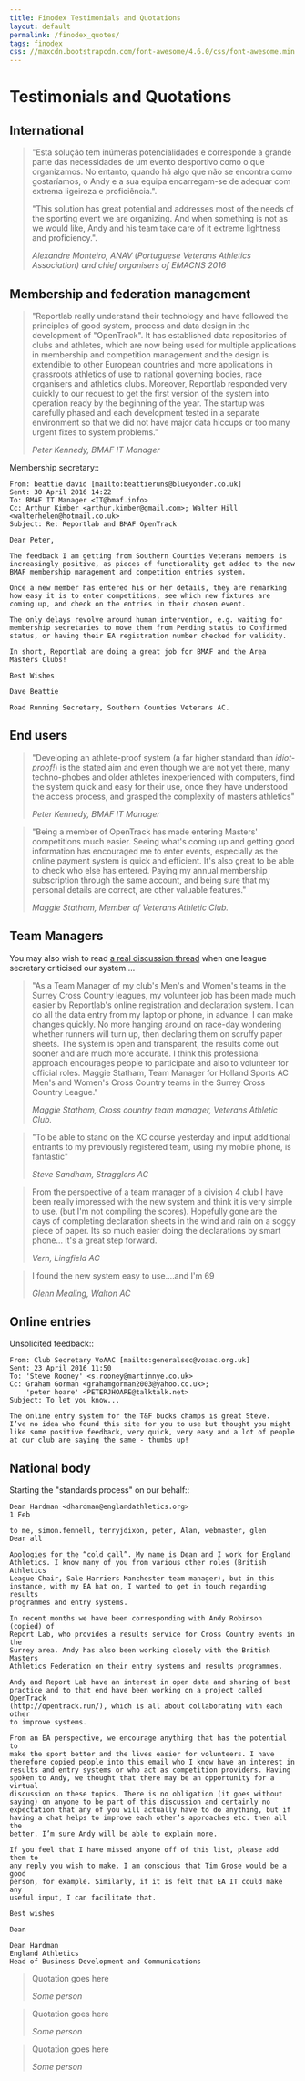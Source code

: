 ```yaml
---
title: Finodex Testimonials and Quotations
layout: default
permalink: /finodex_quotes/
tags: finodex
css: //maxcdn.bootstrapcdn.com/font-awesome/4.6.0/css/font-awesome.min.css
---
```


# Testimonials and Quotations

## International
<blockquote>
<p>
"Esta solução tem inúmeras potencialidades e corresponde a grande parte das necessidades de um evento desportivo como o que organizamos. No entanto, quando há algo que não se encontra como gostaríamos, o Andy e a sua equipa encarregam-se de adequar com extrema ligeireza e proficiência.".</p>

<p>
"This solution has great potential and addresses most of the needs of the sporting event we are organizing. And when something is not as we would like, Andy and his team take care of it extreme lightness and proficiency.".
</p><footer><cite>Alexandre Monteiro, ANAV (Portuguese Veterans Athletics Association) and chief organisers of EMACNS 2016</cite></footer></blockquote>

## Membership and federation management
<blockquote><p>
"Reportlab really understand their technology and have followed the principles of good system, process and data design in the development of "OpenTrack".  It has established data repositories of clubs and athletes, which are now being used for multiple applications in membership and competition management and the design is extendible to other European countries and more applications in grassroots athletics of use to national governing bodies, race organisers and athletics clubs. Moreover, Reportlab responded very quickly to our request to get the first version of the system into operation ready by the beginning of the year.  The startup was carefully phased and each development tested in a separate environment so that we did not have major data hiccups or too many urgent fixes to system problems."
</p><footer><cite>Peter Kennedy, BMAF IT Manager</cite></footer></blockquote>

Membership secretary::

	From: beattie david [mailto:beattieruns@blueyonder.co.uk]
	Sent: 30 April 2016 14:22
	To: BMAF IT Manager <IT@bmaf.info>
	Cc: Arthur Kimber <arthur.kimber@gmail.com>; Walter Hill <walterhelen@hotmail.co.uk>
	Subject: Re: Reportlab and BMAF OpenTrack

	Dear Peter,

	The feedback I am getting from Southern Counties Veterans members is increasingly positive, as pieces of functionality get added to the new BMAF membership management and competition entries system.

	Once a new member has entered his or her details, they are remarking how easy it is to enter competitions, see which new fixtures are coming up, and check on the entries in their chosen event.

	The only delays revolve around human intervention, e.g. waiting for membership secretaries to move them from Pending status to Confirmed status, or having their EA registration number checked for validity.

	In short, Reportlab are doing a great job for BMAF and the Area Masters Clubs!

	Best Wishes

	Dave Beattie

	Road Running Secretary, Southern Counties Veterans AC.


## End users
<blockquote><p>
"Developing an athlete-proof system (a far higher standard than <i>idiot-proof!</i>) is the stated aim and even though we are not yet there, many techno-phobes and older athletes inexperienced with computers, find the system quick and easy for their use, once they have understood the access process, and grasped the complexity of masters athletics"
</p><footer><cite>Peter Kennedy, BMAF IT Manager</cite></footer></blockquote>

<blockquote><p>
"Being a member of OpenTrack has made entering Masters' competitions
much easier. Seeing what's coming up and getting good information has
encouraged me to enter events, especially as the online payment system
is quick and efficient. It's also great to be able to check who else has
entered. Paying my annual membership subscription through the same
account, and being sure that my personal details are correct, are other
valuable features." 
</p><footer><cite>Maggie Statham, Member of Veterans Athletic Club.</cite></footer></blockquote>

## Team Managers

You may also wish to read <a href="/docs/league_thread_1.pdf">a real discussion thread</a> when one league secretary criticised our system....

<blockquote><p>
"As a Team Manager of my club's Men's and Women's teams in the Surrey
Cross Country leagues, my volunteer job has been made much easier by
Reportlab's online registration and declaration system. I can do all the
data entry from my laptop or phone, in advance. I can make changes
quickly. No more hanging around on race-day wondering whether runners
will turn up, then declaring them on scruffy paper sheets. The system is
open and transparent, the results come out sooner and are much more
accurate. I think this professional approach encourages people to
participate and also to volunteer for official roles. Maggie Statham,
Team Manager for Holland Sports AC Men's and Women's Cross Country teams
in the Surrey Cross Country League."
</p><footer><cite>Maggie Statham, Cross country team manager, Veterans Athletic Club.</cite></footer></blockquote>

<blockquote><p>
"To be able to stand on the XC course yesterday and input additional entrants to my previously registered team, using my mobile phone, is fantastic"
</p><footer><cite>Steve Sandham, Stragglers AC</cite></footer></blockquote>

<blockquote><p>
From the perspective of a team manager of a division 4 club I have been really impressed with the new system and think it is very simple to use. (but I'm not compiling the scores). Hopefully gone are the days of completing declaration sheets in the wind and rain on a soggy piece of paper. Its so much easier doing the declarations by smart phone... it's a great step forward.
</p><footer><cite>Vern, Lingfield AC</cite></footer></blockquote>

<blockquote><p>
I found the new system easy to use....and I'm 69
</p><footer><cite>Glenn Mealing, Walton AC</cite></footer></blockquote>


## Online entries


Unsolicited feedback::

	From: Club Secretary VoAAC [mailto:generalsec@voaac.org.uk] 
	Sent: 23 April 2016 11:50
	To: 'Steve Rooney' <s.rooney@martinnye.co.uk>
	Cc: Graham Gorman <grahamgorman2003@yahoo.co.uk>; 
		'peter hoare' <PETERJHOARE@talktalk.net>
	Subject: To let you know...
	 
	The online entry system for the T&F bucks champs is great Steve.  
	I’ve no idea who found this site for you to use but thought you might 
	like some positive feedback, very quick, very easy and a lot of people 
	at our club are saying the same - thumbs up!



## National body 

Starting the "standards process" on our behalf::

	Dean Hardman <dhardman@englandathletics.org>
	1 Feb

	to me, simon.fennell, terryjdixon, peter, Alan, webmaster, glen 
	Dear all
	 
	Apologies for the “cold call”. My name is Dean and I work for England
	Athletics. I know many of you from various other roles (British Athletics
	League Chair, Sale Harriers Manchester team manager), but in this
	instance, with my EA hat on, I wanted to get in touch regarding results
	programmes and entry systems.
	 
	In recent months we have been corresponding with Andy Robinson (copied) of
	Report Lab, who provides a results service for Cross Country events in the
	Surrey area. Andy has also been working closely with the British Masters
	Athletics Federation on their entry systems and results programmes.
 
	Andy and Report Lab have an interest in open data and sharing of best
	practice and to that end have been working on a project called OpenTrack
	(http://opentrack.run/), which is all about collaborating with each other
	to improve systems.
	 
	From an EA perspective, we encourage anything that has the potential to
	make the sport better and the lives easier for volunteers. I have
	therefore copied people into this email who I know have an interest in
	results and entry systems or who act as competition providers. Having
	spoken to Andy, we thought that there may be an opportunity for a virtual
	discussion on these topics. There is no obligation (it goes without
	saying) on anyone to be part of this discussion and certainly no
	expectation that any of you will actually have to do anything, but if
	having a chat helps to improve each other’s approaches etc. then all the
	better. I’m sure Andy will be able to explain more.
	 
	If you feel that I have missed anyone off of this list, please add them to
	any reply you wish to make. I am conscious that Tim Grose would be a good
	person, for example. Similarly, if it is felt that EA IT could make any
	useful input, I can facilitate that.
	 
	Best wishes
	 
	Dean
	 
	Dean Hardman
	England Athletics
	Head of Business Development and Communications




<blockquote><p>
Quotation goes here
</p><footer><cite>Some person</cite></footer></blockquote>



<blockquote><p>
Quotation goes here
</p><footer><cite>Some person</cite></footer></blockquote>

<blockquote><p>
Quotation goes here
</p><footer><cite>Some person</cite></footer></blockquote>

